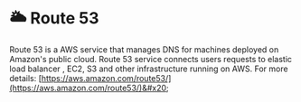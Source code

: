 # 🌥 Route 53

Route 53 is a AWS service that manages DNS for machines deployed on Amazon's public cloud. Route 53 service connects users requests to elastic load balancer , EC2, S3 and other infrastructure running on AWS. For more details: [https://aws.amazon.com/route53/](https://aws.amazon.com/route53/)&#x20;
